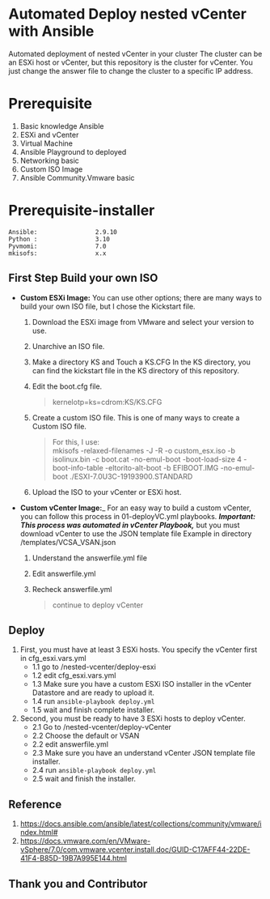# Automated Deploy nested vCenter with Ansible
  
Automated deployment of nested vCenter in your cluster The cluster can be an ESXi host or vCenter, but this repository is the cluster for vCenter. You just change the answer file to change the cluster to a specific IP address.


# Prerequisite

1. Basic knowledge Ansible
2. ESXi and vCenter
3. Virtual Machine
4. Ansible Playground to deployed
5. Networking basic
6. Custom ISO Image
7. Ansible Community.Vmware basic

# Prerequisite-installer


```
Ansible:                2.9.10
Python :				3.10
Pyvmomi:                7.0
mkisofs:				x.x
```

## First Step Build your own ISO
-  **Custom ESXi Image:** You can use other options; there are many ways to build your own ISO file, but I chose the Kickstart file.
    1.  Download the ESXi image from VMware and select your version to use.
    2.  Unarchive an ISO file.
    3.  Make a directory KS and Touch a KS.CFG In the KS directory, you can find the kickstart file in the KS directory of this repository.
    4.  Edit the boot.cfg file.
        
        > kernelotp=ks=cdrom:KS/KS.CFG
        
    5.  Create a custom ISO file. This is one of many ways to create a Custom ISO file.
        
        > For this, I use:  
        > mkisofs -relaxed-filenames -J -R -o custom_esx.iso -b isolinux.bin -c boot.cat -no-emul-boot -boot-load-size 4 -boot-info-table -eltorito-alt-boot -b EFIBOOT.IMG -no-emul-boot ./ESXI-7.0U3C-19193900.STANDARD
        
    6.  Upload the ISO to your vCenter or ESXi host.
-   **Custom vCenter Image:**_ For an easy way to build a custom vCenter, you can follow this process in 01-deployVC.yml playbooks. _**Important: This process was automated in vCenter Playbook,**_ but you must download vCenter to use the JSON template file Example in directory /templates/VCSA_VSAN.json
    1.  Understand the answerfile.yml file
    2.  Edit answerfile.yml
    3.  Recheck answerfile.yml
        
        > continue to deploy vCenter

## Deploy

 1. First, you must have at least 3 ESXi hosts. You specify the vCenter first in cfg_esxi.vars.yml  
    - 1.1 go to /nested-vcenter/deploy-esxi  
    - 1.2 edit cfg_esxi.vars.yml  
    - 1.3 Make sure you have a custom ESXi ISO installer in the vCenter Datastore and are ready to upload it.  
    - 1.4 run ```ansible-playbook deploy.yml```  
    - 1.5 wait and finish complete installer.
  2. Second, you must be ready to have 3 ESXi hosts to deploy vCenter.  
	   - 2.1 Go to /nested-vcenter/deploy-vCenter  
	    - 2.2 Choose the default or VSAN  
	    - 2.2 edit answerfile.yml  
	    - 2.3 Make sure you have an understand vCenter JSON template file installer.  
	    - 2.4 run ```ansible-playbook deploy.yml```  
	    - 2.5 wait and finish the installer.

## Reference
1. https://docs.ansible.com/ansible/latest/collections/community/vmware/index.html#
2. https://docs.vmware.com/en/VMware-vSphere/7.0/com.vmware.vcenter.install.doc/GUID-C17AFF44-22DE-41F4-B85D-19B7A995E144.html

## Thank you and Contributor
